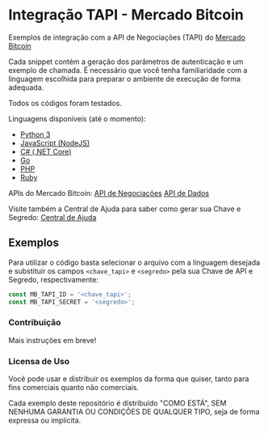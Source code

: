 # Integração TAPI - Mercado Bitcoin

Exemplos de integração com a API de Negociações (TAPI) do [Mercado Bitcoin](https://www.mercadobitcoin.com.br/)

Cada snippet contém a geração dos parâmetros de autenticação e um exemplo de chamada.
É necessário que você tenha familiaridade com a linguagem escolhida para preparar o 
ambiente de execução de forma adequada.

Todos os códigos foram testados.

Linguagens disponíveis (até o momento):
- [Python 3](https://www.python.org)
- [JavaScript (NodeJS)](https://nodejs.org)
- [C# (.NET Core)](https://dotnet.microsoft.com)
- [Go](https://golang.org)
- [PHP](https://www.php.net)
- [Ruby](https://www.ruby-lang.org)

APIs do Mercado Bitcoin:
[API de Negociações](https://www.mercadobitcoin.com.br/trade-api)
[API de Dados](https://www.mercadobitcoin.com.br/api-doc)

Visite também a Central de Ajuda para saber como gerar sua Chave e Segredo:
[Central de Ajuda](https://suporte.mercadobitcoin.com.br/hc/pt-br)

## Exemplos

Para utilizar o código basta selecionar o arquivo com a linguagem desejada e 
substituir os campos `<chave_tapi>` e `<segredo>` pela sua Chave de API e Segredo, 
respectivamente:

```javascript
const MB_TAPI_ID = '<chave_tapi>';
const MB_TAPI_SECRET = '<segredo>';
```

### Contribuição

Mais instruções em breve! 


### Licensa de Uso

Você pode usar e distribuir os exemplos da forma que quiser, tanto para fins
comerciais quanto não comerciais.

Cada exemplo deste repositório é distribuído "COMO ESTÁ", SEM NENHUMA GARANTIA
OU CONDIÇÕES DE QUALQUER TIPO, seja de forma expressa ou implícita.